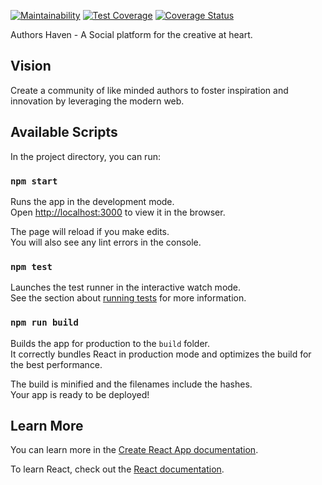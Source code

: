 [![Maintainability](https://api.codeclimate.com/v1/badges/07de311d4602f86a3842/maintainability)](https://codeclimate.com/github/andela/ah-centauri-frontend/maintainability) [![Test Coverage](https://api.codeclimate.com/v1/badges/07de311d4602f86a3842/test_coverage)](https://codeclimate.com/github/andela/ah-centauri-frontend/test_coverage)
[![Coverage Status](https://coveralls.io/repos/github/andela/ah-centauri-frontend/badge.svg?branch=develop)](https://coveralls.io/github/andela/ah-centauri-frontend?branch=develop)

Authors Haven - A Social platform for the creative at heart.

## Vision
Create a community of like minded authors to foster inspiration and innovation
by leveraging the modern web.


## Available Scripts

In the project directory, you can run:

### `npm start`

Runs the app in the development mode.<br>
Open [http://localhost:3000](http://localhost:3000) to view it in the browser.

The page will reload if you make edits.<br>
You will also see any lint errors in the console.

### `npm test`

Launches the test runner in the interactive watch mode.<br>
See the section about [running tests](https://facebook.github.io/create-react-app/docs/running-tests) for more information.

### `npm run build`

Builds the app for production to the `build` folder.<br>
It correctly bundles React in production mode and optimizes the build for the best performance.

The build is minified and the filenames include the hashes.<br>
Your app is ready to be deployed!

## Learn More

You can learn more in the [Create React App documentation](https://facebook.github.io/create-react-app/docs/getting-started).

To learn React, check out the [React documentation](https://reactjs.org/).
